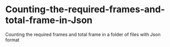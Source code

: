 # Counting-the-required-frames-and-total-frame-in-Json
Counting the required frames and total frame in a folder of files with Json format

